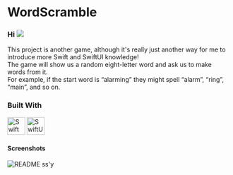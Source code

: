 # WordScramble

### Hi ![](https://user-images.githubusercontent.com/18350557/176309783-0785949b-9127-417c-8b55-ab5a4333674e.gif)

This project is another game, although it's really just another way for me to introduce more Swift and SwiftUI knowledge! <br/>
The game will show us a random eight-letter word and ask us to make words from it. <br/>
For example, if the start word is “alarming” they might spell “alarm”, “ring”, “main”, and so on.

### Built With

<p align="left">
<img src="https://github.com/savaqe21/savaqe21/assets/113838982/4760a9bb-21a1-4e39-aef4-6295fdd4a0b3" width="40" height="40" alt="Swift" />
<img src="https://github.com/savaqe21/savaqe21/assets/113838982/05b8ae36-a824-47e6-8444-12644c6f641f" width="40" height="40" alt="SwiftUI" />
</p>

#### Screenshots

![README ss'y](https://github.com/savaqe21/App-WordScramble/assets/113838982/5569e3d8-0a89-4ee8-85b2-f9b69796233d)
